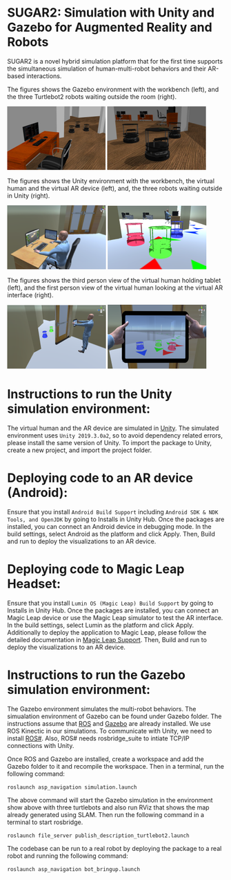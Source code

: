 # SUGAR2: Simulation with Unity and Gazebo for Augmented Reality and Robots

SUGAR2 is a novel hybrid simulation platform that for the first time supports the simultaneous simulation of human-multi-robot behaviors and their AR-based interactions.

The figures shows the Gazebo environment with the workbench (left), and the three Turtlebot2 robots waiting outside the room (right).

![Image of Gazebo Environment](https://github.com/kchanda2/SUGAR2/blob/master/images/three_robots_table_chair.png)          ![Image of Gazebo Three Robots](https://github.com/kchanda2/SUGAR2/blob/master/images/three_robots_zoomed_center.png)

The figures shows the Unity environment with the workbench, the virtual human and the virtual AR device (left), and, the three robots waiting outside in Unity (right).

![Image of Virtual Human](https://github.com/kchanda2/SUGAR2/blob/master/images/three_robots_table_chair_unity_resized.png)           ![Image of Unity Three Robots](https://github.com/kchanda2/SUGAR2/blob/master/images/three_robots_zoomed_center_unity.png)

The figures shows the third person view of the virtual human holding tablet (left), and the first person view of the virtual human looking at the virtual AR interface (right).

![Image of Unity 3POV](https://github.com/kchanda2/SUGAR2/blob/master/images/human_tablet_resized.png)            ![Image of Zoomed Tablet](https://github.com/kchanda2/SUGAR2/blob/master/images/zoomed_human_tablet.png)


# Instructions to run the Unity simulation environment:
The virtual human and the AR device are simulated in [Unity](https://unity.com/). The simulated environment uses ```Unity 2019.3.0a2```, so to avoid dependency related errors, please install the same version of Unity.
To import the package to Unity, create a new project, and import the project folder.

# Deploying code to an AR device (Android):
Ensure that you install ```Android Build Support``` including ```Android SDK & NDK Tools, and OpenJDK``` by going to Installs in Unity Hub.
Once the packages are installed, you can connect an Android device in debugging mode. In the build settings, select Android as the platform and click Apply.
Then, Build and run to deploy the visualizations to an AR device.

# Deploying code to Magic Leap Headset:
Ensure that you install ```Lumin OS (Magic Leap) Build Support``` by going to Installs in Unity Hub.
Once the packages are installed, you can connect an Magic Leap device or use the Magic Leap simulator to test the AR interface. In the build settings, select Lumin as the platform and click Apply.
Additionally to deploy the application to Magic Leap, please follow the detailed documentation in [Magic Leap Support](https://developer.magicleap.com/en-us/learn/guides/sdk-deploy-unity-app-to-device).
Then, Build and run to deploy the visualizations to an AR device.

# Instructions to run the Gazebo simulation environment:
The Gazebo environment simulates the multi-robot behaviors. The simualation environment of Gazebo can be found under Gazebo folder.
The instructions assume that [ROS](https://www.ros.org/) and [Gazebo](http://gazebosim.org/tutorials?tut=ros_overview) are already installed. We use ROS Kinectic in our simulations. To communicate with Unity, we need to install [ROS#](https://github.com/siemens/ros-sharp). Also, ROS# needs rosbridge_suite to intiate TCP/IP connections with Unity.

Once ROS and Gazebo are installed, create a workspace and add the Gazebo folder to it and recompile the workspace.
Then in a terminal, run the following command:
```
roslaunch asp_navigation simulation.launch
```
The above command will start the Gazebo simulation in the environment show above with three turtlebots and also run RViz that shows the map already generated using SLAM.
Then run the following command in a terminal to start rosbridge.
```
roslaunch file_server publish_description_turtlebot2.launch
```
The codebase can be run to a real robot by deploying the package to a real robot and running the following command:
```
roslaunch asp_navigation bot_bringup.launch
```
